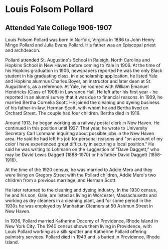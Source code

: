 # Louis Folsom Pollard
## Attended Yale College 1906-1907
Louis Folsom Pollard was born in Norfolk, Virginia in 1886 to John Henry Mingo Pollard and Julia Evans Pollard. His father was an Episcopal priest and archdeacon. 

Pollard attended St. Augustine's School in Raleigh, North Carolina and Hopkins School in New Haven before coming to Yale in 1906. At the time of his Hopkins graduation in 1906, newspapers reported he was the only Black student in his graduating class. In a scholarship application, he listed Yale and Hopkins alumnus Charles Boyer, an instructor and later dean at St. Augustine's, as a reference. At Yale, he roomed with William Emanuel Hendricks (Class of 1908) in Lawrance Hall. He left after his first year - he reported in an alumni survey that it was due to financial reasons. In 1909, he married Bertha Cornelia Scott. He joined the cleaning and dyeing business of his father-in-law, Herman Scott, with whom he and Bertha lived on Orchard Street. The couple had four children. Bertha died in 1916. 

Around 1913, he began working as a railway postal clerk in New Haven. He continued in this position until 1927. That year, he wrote to University Secretary Carl Lohmann inquiring about possible jobs in the New Haven area. He said he had left his job for personal reasons and "on account of my color I have experienced great difficulty in securing a local position." He said he was writing to Lohmann on the suggestion of "Dave Daggett," who may be David Lewis Daggett (1888-1970) or his father David Daggett (1858-1916).

At the time of the 1920 census, he was married to Addie Mero and they were living on Gregory Street with the Pollard children, Addie Mero's two children from a previous marriage, and Herman Scott.

He later returned to the cleaning and dyeing industry. In the 1930 census, he and his son, Gale, are listed as living in Worcester, Massachusetts and working as dry cleaners in a cleaning plant, and for some period in the 1930s he was employed by Manhattan Cleaners at 50 Ashmun Street in New Haven.

In 1936, Pollard married Katherine Occomy of Providence, Rhode Island in New York City. The 1940 census shows them living in Providence, with Louis Pollard working as a silk spotter and Katherine Pollard offering palmistry services. Pollard died in 1943 and is buried in Providence, Rhode Island.
